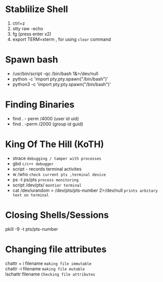 # Stablilize Shell
1. ctrl+z
2. stty raw -echo
3. fg (press enter x2)
4. export TERM=xterm , for using `clear` command

# Spawn bash
* /usr/bin/script -qc /bin/bash 1&>/dev/null
* python -c 'import pty;pty.spawn("/bin/bash")'
* python3 -c 'import pty;pty.spawn("/bin/bash")'


# Finding Binaries

* find . - perm /4000 (user id uid) 
* find . -perm /2000 (group id guid)

# King Of The Hill (KoTH)

* strace `debugging / tamper with processes`
* gbd `c/c++ debugger`
* script - records terminal activites
* w /who `check current pts ,terminal device`
* ps -t ps/pts<number> `process monitoring`
* script /dev/pts/<number> `montior terminal`
* cat /dev/urandom > /dev/pts/pts-number  2>/dev/null `prints arbitary text on terminal`

# Closing Shells/Sessions

pkill -9 -t pts/pts-number

# Changing file attributes

chattr + i filename `making file immutable`<br/>
chattr -i filename `making file mutable`<br/>
lschattr filename `Checking file attributes`
